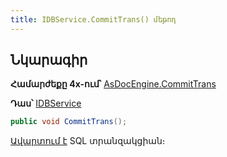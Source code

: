 ```yaml
---
title: IDBService.CommitTrans() մեթոդ
---
```


## Նկարագիր

**Համարժեքը 4x-ում՝** [AsDocEngine.CommitTrans](https://armsoft.github.io/as4x-docs/HTM/ProgrGuide/Functions/Functions/TransactionManagment/CommitTrans.html)

**Դաս՝** [IDBService](../IDBService.md)

```c#
public void CommitTrans();
```

[Ավարտում է](https://learn.microsoft.com/en-us/sql/t-sql/language-elements/commit-transaction-transact-sql) SQL տրանզակցիան։
